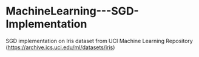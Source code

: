 # MachineLearning---SGD-Implementation
SGD implementation on Iris dataset from UCI Machine Learning Repository (https://archive.ics.uci.edu/ml/datasets/iris)
